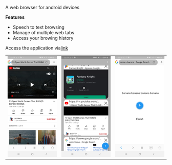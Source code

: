 A web browser for android devices

<strong>Features</strong>
<ul>
<li>Speech to text browsing</li>
<li>Manage of multiple web tabs</li>
<li>Access your browing history</li>
</ul>
Access the application via<a href="https://play.google.com/store/apps/details?id=com.nitelite.mobileweb.web_browser">link</a>
<table>
  <tr>
    <td>
<img src="https://github.com/Kennychibiam/app_web_browser/blob/main/screenshots/img1.jpg" width="300">
    </td>
    <td>
<img src="https://github.com/Kennychibiam/app_web_browser/blob/main/screenshots/img2.jpg" width="300"></td>
    <td>
<img src="https://github.com/Kennychibiam/app_web_browser/blob/main/screenshots/img3.jpg" width="300"></td>
  </tr>
</table>
